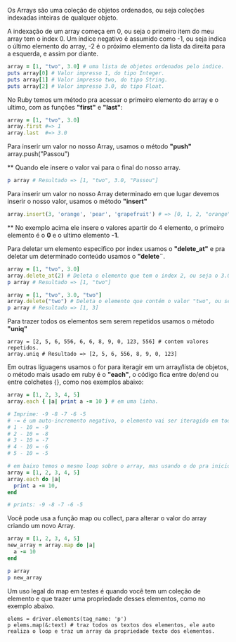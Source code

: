 
Os Arrays são uma coleção de objetos ordenados, ou seja coleções indexadas inteiras de qualquer objeto.

A indexação de um array começa em 0, ou seja o primeiro item do meu array tem o index 0. Um índice negativo é assumido como -1, ou seja indica o último elemento do array, -2 é o próximo elemento da lista da direita para a esquerda, e assim por diante.
```ruby
array = [1, "two", 3.0] # uma lista de objetos ordenados pelo indice.
puts array[0] # Valor impresso 1, do tipo Integer.
puts array[1] # Valor impresso two, do tipo String.
puts array[2] # Valor impresso 3.0, do tipo Float.
```
No Ruby temos um método pra acessar o primeiro elemento do array e o ultimo, com as funções **"first"** e **"last"**:
```ruby
array = [1, "two", 3.0]
array.first #=> 1
array.last  #=> 3.0
```
Para inserir um valor no nosso Array, usamos o método **"push"**
array.push("Passou")

** Quando ele insere o valor vai para o final do nosso array.
```ruby
p array # Resultado => [1, "two", 3.0, "Passou"]
```

Para inserir um valor no nosso Array determinado em que lugar devemos inserir o nosso valor, usamos o método **"insert"**
```ruby
array.insert(3, 'orange', 'pear', 'grapefruit') # => [0, 1, 2, "orange", "pear", "grapefruit", "apple", 3, 4, 5, 6]
```
** No exemplo acima ele insere o valores apartir do 4 elemento, o primeiro elemento é o **0** e o ultimo elemento **-1**.   

Para deletar um elemento especifico por index usamos o **"delete_at"** e pra deletar um determinado conteúdo usamos o **"delete¨**.
```ruby
array = [1, "two", 3.0]
array.delete_at(2) # Deleta o elemento que tem o index 2, ou seja o 3.0
p array # Resultado => [1, "two"]

array = [1, "two", 3.0, "two"]
array.delete("two") # Deleta o elemento que contém o valor "two", ou seja que contém o index 1 e 3.
p array # Resultado => [1, 3]
```

Para trazer todos os elementos sem serem repetidos usamos o método **"uniq"**
```
array = [2, 5, 6, 556, 6, 6, 8, 9, 0, 123, 556] # contem valores repetidos.
array.uniq # Resultado => [2, 5, 6, 556, 8, 9, 0, 123]
```

Em outras liguagens usamos o for para iteragir em um array/lista de objetos, o método mais usado em ruby é o **"each"**, o código fica entre do/end ou entre colchetes {}, como nos exemplos abaixo:
```ruby
array = [1, 2, 3, 4, 5]
array.each { |a| print a -= 10 } # em uma linha.

# Imprime: -9 -8 -7 -6 -5
# -= é um auto-incremento negativo, o elemento vai ser iteragido em todos os valores do array, incrementando o valor -10
# 1 - 10 = -9
# 2 - 10 = -8
# 3 - 10 = -7
# 4 - 10 = -6
# 5 - 10 = -5

# em baixo temos o mesmo loop sobre o array, mas usando o do pra inicio do bloco e end para finalizar o bloco de código dento do each método.
array = [1, 2, 3, 4, 5]
array.each do |a|
  print a -= 10,
end 

# prints: -9 -8 -7 -6 -5
```
Você pode usa a função map ou collect, para alterar o valor do array criando um novo Array.
```ruby
array = [1, 2, 3, 4, 5]
new_array = array.map do |a|
  a -= 10 
end 

p array
p new_array
```
Um uso legal do map em testes é quando você tem um coleção de elemento e que trazer uma propriedade desses elementos, como no exemplo abaixo.
```
elems = driver.elements(tag_name: 'p')
p elems.map(&:text) # traz todos os textos dos elementos, ele auto realiza o loop e traz um array da propriedade texto dos elementos.
```
